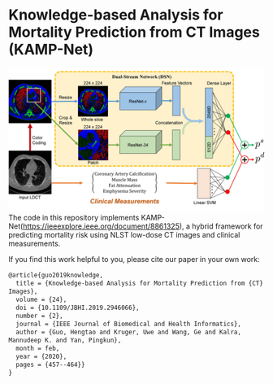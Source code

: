 # Knowledge-based Analysis for Mortality Prediction from CT Images (KAMP-Net)
![KAMP-Net Architecture](data/01KAMP.jpg)
The code in this repository implements KAMP-Net(https://ieeexplore.ieee.org/document/8861325), a hybrid framework for predicting mortality risk using NLST low-dose CT images and clinical measurements. 

If you find this work helpful to you, please cite our paper in your own work:
```
@article{guo2019knowledge,
  title = {Knowledge-based Analysis for Mortality Prediction from {CT} Images},
  volume = {24},
  doi = {10.1109/JBHI.2019.2946066},
  number = {2},
  journal = {IEEE Journal of Biomedical and Health Informatics},
  author = {Guo, Hengtao and Kruger, Uwe and Wang, Ge and Kalra, Mannudeep K. and Yan, Pingkun},
  month = feb,
  year = {2020},
  pages = {457--464}}
}
```
